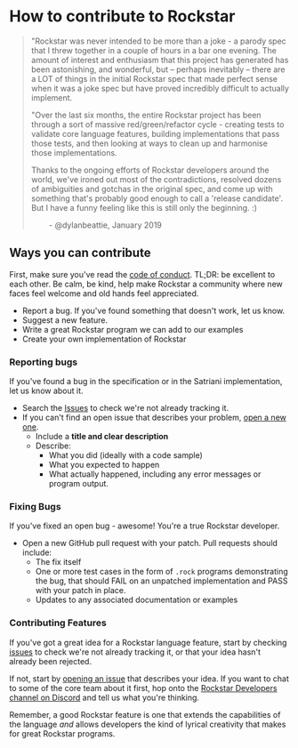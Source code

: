 # How to contribute to Rockstar

> "Rockstar was never intended to be more than a joke - a parody spec that I threw together in a couple 
of hours in a bar one evening. The amount of interest and enthusiasm that this project has generated
has been astonishing, and wonderful, but – perhaps inevitably – there are a LOT of things in the initial Rockstar spec that 
made perfect sense when it was a joke spec but have proved incredibly difficult to actually implement.
>
> "Over the last six months, the entire Rockstar project has been through a sort of massive red/green/refactor cycle - 
> creating tests to validate core language features, building implementations that pass those tests, and then looking
> at ways to clean up and harmonise those implementations.
> 
> Thanks to the ongoing efforts of Rockstar developers around the world, we've ironed out most of the contradictions,
> resolved dozens of ambiguities and gotchas in the original spec, and come up with something that's probably good 
> enough to call a 'release candidate'. But I have a funny feeling like this is still only the beginning. :)
>
>  &nbsp;&nbsp;&nbsp;&nbsp;&nbsp;&nbsp;&nbsp;&nbsp;- @dylanbeattie, January 2019

## Ways you can contribute

First, make sure you've read the [code of conduct](CODE_OF_CONDUCT.md). TL;DR: be excellent to each other. Be calm, be 
kind, help make Rockstar a community where new faces feel welcome and old hands feel appreciated.

* Report a bug. If you've found something that doesn't work, let us know.
* Suggest a new feature.
* Write a great Rockstar program we can add to our examples
* Create your own implementation of Rockstar

### Reporting bugs

If you've found a bug in the specification or in the Satriani implementation, let us know about it.
* Search the [Issues](https://github.com/rockstarlang/rockstar/issues) to check we're not already tracking it.
* If you can't find an open issue that describes your problem, [open a new one](https://github.com/RockstarLang/rockstar/issues/new).
  * Include a **title and clear description**
  * Describe:
    * What you did (ideally with a code sample)
    * What you expected to happen
    * What actually happened, including any error messages or program output.

### Fixing Bugs

If you've fixed an open bug - awesome! You're a true Rockstar developer.
*  Open a new GitHub pull request with your patch. Pull requests should include:
   * The fix itself
   * One or more test cases in the form of `.rock` programs demonstrating the bug, that 
   should FAIL on an unpatched implementation and PASS with your patch in place.
   * Updates to any associated documentation or examples
 
### Contributing Features

If you've got a great idea for a Rockstar language feature, start by checking 
[issues](https://github.com/rockstarlang/rockstar/issues) to check we're not already tracking it, or that your idea
hasn't already been rejected.

If not, start by [opening an issue](https://github.com/RockstarLang/rockstar/issues/new) that describes your idea. If
you want to chat to some of the core team about it first, hop onto the 
[Rockstar Developers channel on Discord](https://discordapp.com/invite/xsQK7UU) and tell us what you're thinking.

Remember, a good Rockstar feature is one that extends the capabilities of the language *and* allows developers the
kind of lyrical creativity that makes for great Rockstar programs.  
                                                                       